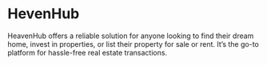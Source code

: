 # HevenHub
HeavenHub offers a reliable solution for anyone looking to find their dream home, invest in properties, or list their property for sale or rent. It’s the go-to platform for hassle-free real estate transactions.
